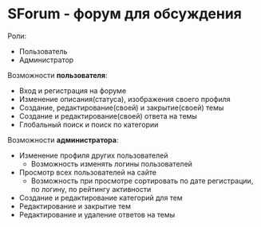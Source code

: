 # SForum - форум для обсуждения

Роли:
* Пользователь
* Администратор

Возможности **пользователя**:
* Вход и регистрация на форуме
* Изменение описания(статуса), изображения своего профиля
* Создание, редактирование(своей) и закрытие(своей) темы
* Создание и редактирование(своей) ответа на темы
* Глобальный поиск и поиск по категории

Возможности **администратора**:
* Изменение профиля других пользователей
    * Возможность изменять логины пользователей
* Просмотр всех пользователей на сайте
    * Возможность при просмотре сортировать по дате регистрации, по логину, по рейтингу активности 
* Создание и редактирование категорий для тем
* Редактирование и закрытие тем
* Редактирование и удаление ответов на темы
